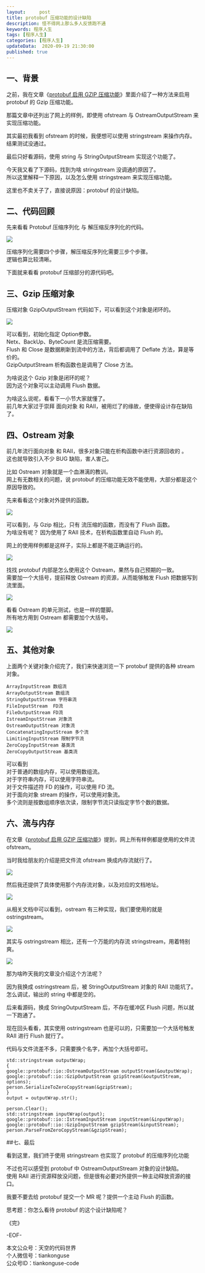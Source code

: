 ```yaml
---   
layout:     post  
title: protobuf 压缩功能的设计缺陷  
description: 怪不得网上那么多人反馈跑不通  
keywords: 程序人生  
tags: [程序人生]    
categories: [程序人生]  
updateData:  2020-09-19 21:30:00  
published: true  
---  
```



## 一、背景  


之前，我在文章《[protobuf 启用 GZIP 压缩功能](https://mp.weixin.qq.com/s/EC2eNcH7EKr38M4cBA9Esw)》里面介绍了一种方法来启用 protobuf 的 Gzip 压缩功能。  


那篇文章中还列出了网上的样例，即使用 ofstream 与 OstreamOutputStream 来实现压缩功能。  


其实最初我看到 ofstream 的时候，我便想可以使用 stringstream 来操作内存。  
结果测试没通过。  


最后只好看源码，使用 string 与 StringOutputStream 实现这个功能了。  


今天我又看了下源码，找到为啥 stringstream 没调通的原因了。  
所以这里解释一下原因，以及怎么使用 stringstream 来实现压缩功能。  


这里也不卖关子了，直接说原因：protobuf 的设计缺陷。  


## 二、代码回顾  


先来看看 Protobuf 压缩序列化 与 解压缩反序列化的代码。  


![](https://res2020.tiankonguse.com/images/2020/09/19/001.png)  


压缩序列化需要四个步骤，解压缩反序列化需要三步个步骤。  
逻辑也算比较清晰。  


下面就来看看 protobuf 压缩部分的源代码吧。  


## 三、Gzip 压缩对象  


压缩对象 GzipOutputStream 代码如下，可以看到这个对象是闭环的。  


![](https://res2020.tiankonguse.com/images/2020/09/19/002.png)  


可以看到，初始化指定 Option参数。  
Netx、BackUp、ByteCount 是流压缩需要。  
Flush 和 Close 是数据刷新到流中的方法，背后都调用了 Deflate 方法，算是等价的。  
GzipOutputStream 析构函数也是调用了 Close 方法。  


为啥说这个 Gzip 对象是闭环的呢？  
因为这个对象可以主动调用 Flush 数据。  


为啥这么说呢，看看下一小节大家就懂了。  
前几年大家过于崇拜 面向对象 和 RAII，被用烂了的缘故，便使得设计存在缺陷了。  


## 四、Ostream 对象  


前几年流行面向对象 和 RAII，很多对象只能在析构函数中进行资源回收的 。  
这也就导致引入不少 BUG 缺陷，害人害己。  


比如 Ostream 对象就是一个血淋漓的教训。  
网上有无数相关的问题，说 protobuf 的压缩功能无效不能使用，大部分都是这个原因导致的。  


先来看看这个对象对外提供的函数。  


![](https://res2020.tiankonguse.com/images/2020/09/19/003.png)  


可以看到，与 Gzip 相比，只有 流压缩的函数，而没有了 Flush 函数。  
为啥没有呢？ 因为使用了 RAII 技术，在析构函数里自动 Flush 的。  


网上的使用样例都是这样子，实际上都是不能正确运行的。  


![](https://res2020.tiankonguse.com/images/2020/09/19/004.png)  


找找 protobuf 内部是怎么使用这个 Ostream，果然与自己预期的一致。  
需要加一个大括号，提前释放 Ostream 的资源，从而能够触发 Flush 把数据写到 流里面。  


![](https://res2020.tiankonguse.com/images/2020/09/19/005.png)  


看看 Ostream 的单元测试，也是一样的蹩脚。  
所有地方用到 Ostream  都需要加个大括号。  


![](https://res2020.tiankonguse.com/images/2020/09/19/006.png)  


## 五、其他对象  


上面两个关键对象介绍完了，我们来快速浏览一下 protobuf 提供的各种 stream 对象。  

```
ArrayInputStream 数组流
ArrayOutputStream 数组流
StringOutputStream 字符串流
FileInputStream  FD流
FileOutputStream FD流
IstreamInputStream 对象流
OstreamOutputStream 对象流
ConcatenatingInputStream 多个流
LimitingInputStream 限制字节流
ZeroCopyInputStream 基类流
ZeroCopyOutputStream 基类流
```


可以看到  
对于普通的数组内存，可以使用数组流。  
对于字符串内存，可以使用字符串流。  
对于文件描述符 FD 的操作，可以使用 FD 流。  
对于面向对象 stream 的操作，可以使用对象流。  
多个流则是按数组顺序依次读，限制字节流只读指定字节个数的数据。  


## 六、流与内存


在文章《[protobuf 启用 GZIP 压缩功能](https://mp.weixin.qq.com/s/EC2eNcH7EKr38M4cBA9Esw)》提到，网上所有样例都是使用的文件流 ofstream。  


当时我给朋友的介绍是把文件流 ofstream 换成内存流就行了。  


![](https://res2020.tiankonguse.com/images/2020/09/19/007.png)  


然后我还提供了具体使用那个内存流对象，以及对应的文档地址。  


![](https://res2020.tiankonguse.com/images/2020/09/19/008.png)  


从相关文档中可以看到，ostream 有三种实现，我们要使用的就是  ostringstream。  


![](https://res2020.tiankonguse.com/images/2020/09/19/009.png)  


其实与 ostringstream 相比，还有一个万能的内存流 stringstream，用着特别爽。  


![](https://res2020.tiankonguse.com/images/2020/09/19/010.png)  


那为啥昨天我的文章没介绍这个方法呢？  


因为我换成 ostringstream 后，被 StringOutputStream 对象的 RAII 功能坑了。  
怎么调试，输出的 string 中都是空的。  


后来看源码，换成 StringOutputStream 后，不存在缓冲区 Flush 问题，所以就一下跑通了。  


现在回头看看，其实使用 ostringstream  也是可以的，只需要加一个大括号触发 RAII 进行 Flush 就行了。  


代码与文件流差不多，只需要换个名字，再加个大括号即可。  


```
std::stringstream outputWrap;
{
google::protobuf::io::OstreamOutputStream outputStream(&outputWrap);
google::protobuf::io::GzipOutputStream gzipStream(&outputStream, options);
person.SerializeToZeroCopyStream(&gzipStream);
}
output = outputWrap.str();

person.Clear();
std::stringstream inputWrap(output);
google::protobuf::io::IstreamInputStream inputStream(&inputWrap);
google::protobuf::io::GzipInputStream gzipStream(&inputStream);
person.ParseFromZeroCopyStream(&gzipStream);
```


##七、最后  


看到这里，我们终于使用 stringstream  也实现了 protobuf 的压缩序列化功能  


不过也可以感受到 protobuf 中 OstreamOutputStream 对象的设计缺陷。  
使用 RAII  进行资源释放没问题，但是很有必要对外提供一种主动释放资源的接口。    


我要不要去给 protobuf 提交一个 MR 呢？提供一个主动 Flush 的函数。  


思考题：你怎么看待 protobuf 的这个设计缺陷呢？  




《完》  


-EOF-  



本文公众号：天空的代码世界  
个人微信号：tiankonguse  
公众号ID：tiankonguse-code  
  

